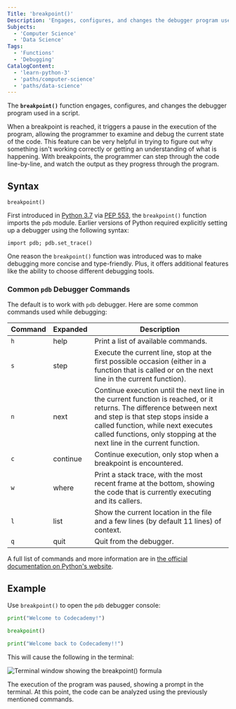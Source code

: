 ```yaml
---
Title: 'breakpoint()'
Description: 'Engages, configures, and changes the debugger program used in a script.'
Subjects:
  - 'Computer Science'
  - 'Data Science'
Tags:
  - 'Functions'
  - 'Debugging'
CatalogContent:
  - 'learn-python-3'
  - 'paths/computer-science'
  - 'paths/data-science'
---
```


The **`breakpoint()`** function engages, configures, and changes the debugger program used in a script.

When a breakpoint is reached, it triggers a pause in the execution of the program, allowing the programmer to examine and debug the current state of the code. This feature can be very helpful in trying to figure out why something isn't working correctly or getting an understanding of what is happening. With breakpoints, the programmer can step through the code line-by-line, and watch the output as they progress through the program.

## Syntax

```pseudo
breakpoint()
```

First introduced in [Python 3.7](https://docs.python.org/3/whatsnew/3.7.html#whatsnew37-pep553) via [PEP 553](https://peps.python.org/pep-0553/), the `breakpoint()` function imports the `pdb` module. Earlier versions of Python required explicitly setting up a debugger using the following syntax:

```pseudo
import pdb; pdb.set_trace()
```

One reason the `breakpoint()` function was introduced was to make debugging more concise and type-friendly. Plus, it offers additional features like the ability to choose different debugging tools.

### Common `pdb` Debugger Commands

The default is to work with `pdb` debugger. Here are some common commands used while debugging:

| Command | Expanded | Description                                                                                                                                                                                                                                                               |
| ------- | -------- | ------------------------------------------------------------------------------------------------------------------------------------------------------------------------------------------------------------------------------------------------------------------------- |
| `h`     | help     | Print a list of available commands.                                                                                                                                                                                                                                       |
| `s`     | step     | Execute the current line, stop at the first possible occasion (either in a function that is called or on the next line in the current function).                                                                                                                          |
| `n`     | next     | Continue execution until the next line in the current function is reached, or it returns. The difference between next and step is that step stops inside a called function, while next executes called functions, only stopping at the next line in the current function. |
| `c`     | continue | Continue execution, only stop when a breakpoint is encountered.                                                                                                                                                                                                           |
| `w`     | where    | Print a stack trace, with the most recent frame at the bottom, showing the code that is currently executing and its callers.                                                                                                                                              |
| `l`     | list     | Show the current location in the file and a few lines (by default 11 lines) of context.                                                                                                                                                                                   |
| `q`     | quit     | Quit from the debugger.                                                                                                                                                                                                                                                   |

A full list of commands and more information are in [the official documentation on Python's website](https://docs.python.org/3/library/pdb.html#debugger-commands).

## Example

Use `breakpoint()` to open the `pdb` debugger console:

```py
print("Welcome to Codecademy!")

breakpoint()

print("Welcome back to Codecademy!!")
```

This will cause the following in the terminal:

![Terminal window showing the breakpoint() formula](https://raw.githubusercontent.com/Codecademy/docs/main/media/python-built-in-functions-breakpoint-screenshot.png)

The execution of the program was paused, showing a prompt in the terminal. At this point, the code can be analyzed using the previously mentioned commands.
